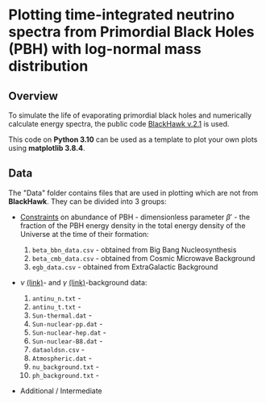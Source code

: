 # Plotting time-integrated neutrino spectra from Primordial Black Holes (PBH) with log-normal mass distribution

## Overview

To simulate the life of evaporating primordial black holes and numerically calculate energy spectra, the public code [BlackHawk v.2.1](https://blackhawk.hepforge.org/) is used. 

This code on **Python 3.10** can be used as a template to plot your own plots using **matplotlib 3.8.4**.

## Data

The "Data" folder contains files that are used in plotting which are not from **BlackHawk**. They can be divided into 3 groups:

- [Constraints](http://dx.doi.org/10.1088/1361-6633/ac1e31) on abundance of PBH - dimensionless parameter $\beta'$ - the fraction of the PBH energy density in the total energy density of the Universe at the time of their formation:
  1. `beta_bbn_data.csv` - obtained from Big Bang Nucleosynthesis
  2. `beta_cmb_data.csv` - obtained from Cosmic Microwave Background
  3. `egb_data.csv` - obtained from ExtraGalactic Background

- $\nu$ [(link)](http://dx.doi.org/10.1016/j.astropartphys.2020.102537)- and $\gamma$ [(link)](http://dx.doi.org/10.1177/0003702818767133)-background data:
  1. `antinu_n.txt` -
  2. `antinu_t.txt` -
  3. `Sun-thermal.dat` -
  4. `Sun-nuclear-pp.dat` -
  5. `Sun-nuclear-hep.dat` -
  6. `Sun-nuclear-B8.dat` -
  7. `dataoldsn.csv` -
  8. `Atmospheric.dat` -
  9. `nu_background.txt` -
  10. `ph_background.txt` -

- Additional / Intermediate
